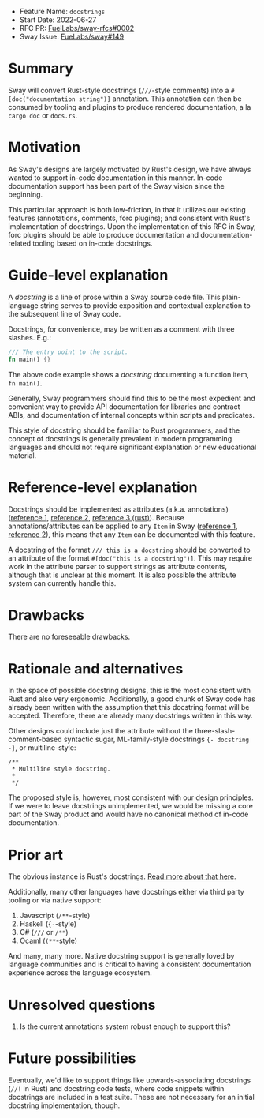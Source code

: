 - Feature Name: `docstrings`
- Start Date: 2022-06-27
- RFC PR: [FuelLabs/sway-rfcs#0002](https://github.com/FuelLabs/sway-rfcs/pull/2)
- Sway Issue: [FueLabs/sway#149](https://github.com/FuelLabs/Sway/issues/149)

# Summary

[summary]: #summary

Sway will convert Rust-style docstrings (`///`-style comments) into a `#[doc("documentation string")]` annotation. This annotation can then be consumed by tooling and plugins to produce
rendered documentation, a la `cargo doc` or `docs.rs`.

# Motivation

[motivation]: #motivation

As Sway's designs are largely motivated by Rust's design, we have always wanted to support in-code documentation in this manner. In-code documentation support has been part of the Sway vision
since the beginning.

This particular approach is both low-friction, in that it utilizes our existing features (annotations, comments, forc plugins); and consistent with Rust's implementation of docstrings. Upon
the implementation of this RFC in Sway, forc plugins should be able to produce documentation and documentation-related tooling based on in-code docstrings.

# Guide-level explanation

[guide-level-explanation]: #guide-level-explanation

A _docstring_ is a line of prose within a Sway source code file. This plain-language string serves to provide exposition and contextual explanation to the subsequent line of Sway code.

Docstrings, for convenience, may be written as a comment with three slashes. E.g.:

```rust
/// The entry point to the script.
fn main() {}
```

The above code example shows a _docstring_ documenting a function item, `fn main()`.

Generally, Sway programmers should find this to be the most expedient and convenient way to provide API documentation for libraries and contract ABIs, and documentation of internal concepts within scripts and predicates.

This style of docstring should be familiar to Rust programmers, and the concept of docstrings is generally prevalent in modern programming languages and should not require significant explanation or new educational material.

# Reference-level explanation

[reference-level-explanation]: #reference-level-explanation

Docstrings should be implemented as attributes (a.k.a. annotations) ([reference 1](https://github.com/FuelLabs/sway/issues/470), [reference 2](https://github.com/FuelLabs/sway/pull/1518), [reference 3 (rust)](https://doc.rust-lang.org/reference/attributes.html)). Because annotations/attributes can be applied to any `Item` in Sway ([reference 1](https://github.com/FuelLabs/sway/blob/master/sway-parse/src/attribute.rs#L4), [reference 2](https://github.com/FuelLabs/sway/blob/ba30e8e5ccbb0512aacbaee594473da9e0839c3d/sway-parse/src/item/mod.rs#L13)), this means that any `Item` can be documented with this feature.

A docstring of the format `/// this is a docstring` should be converted to an attribute of the format `#[doc("this is a docstring")]`. This may require work in the attribute parser to support strings as attribute contents, although that is unclear at this moment. It is also possible the attribute system can currently handle this.


# Drawbacks

[drawbacks]: #drawbacks

There are no foreseeable drawbacks.

# Rationale and alternatives

[rationale-and-alternatives]: #rationale-and-alternatives

In the space of possible docstring designs, this is the most consistent with Rust and also very ergonomic. Additionally, a good chunk of Sway code has already been written with the assumption that this docstring format will be accepted. Therefore, there are already many docstrings written in this way.

Other designs could include just the attribute without the three-slash-comment-based syntactic sugar, ML-family-style docstrings `{- docstring -}`, or multiline-style:

```
/**
 * Multiline style docstring.
 *
 */
```

The proposed style is, however, most consistent with our design principles. If we were to leave docstrings unimplemented, we would be missing a core part of the Sway product and would
have no canonical method of in-code documentation.


# Prior art

[prior-art]: #prior-art

The obvious instance is Rust's docstrings. [Read more about that here](https://doc.rust-lang.org/rust-by-example/meta/doc.html).

Additionally, many other languages have docstrings either via third party tooling or via native support:

1. Javascript (`/**`-style)
2. Haskell (`{-`-style)
3. C# (`///` or `/**`)
4. Ocaml (`(**`-style)

And many, many more. Native docstring support is generally loved by language communities and is critical to having a consistent documentation experience across the language ecosystem.

# Unresolved questions

[unresolved-questions]: #unresolved-questions

1. Is the current annotations system robust enough to support this?

# Future possibilities

[future-possibilities]: #future-possibilities

Eventually, we'd like to support things like upwards-associating docstrings (`//!` in Rust) and docstring code tests, where code snippets within docstrings are included in a test suite. These are not necessary for an initial docstring implementation, though.
